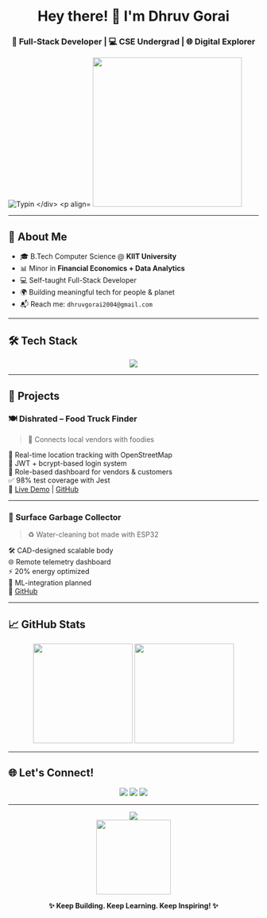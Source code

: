 <!-- Dhruv Gorai GitHub Profile README -->

<h1 align="center">
  Hey there! 👋 I'm <strong>Dhruv Gorai</strong>
</h1>

<h3 align="center">🚀 Full-Stack Developer | 💻 CSE Undergrad | 🌐 Digital Explorer </h3>

<div align="centre">
  <img src="https://readme-typing-svg.herokuapp.com?font=Fira+Code&size=24&duration=3000&pause=1000&color=00FFDD&center=true&vCenter=true&width=600&lines=Frontend+Wizard+🧙‍♂️;Open+Source+Contributor+🌍;Tech+Enthusiast+💡;Loves+to+build+cool+projects+🚀" alt="Typin
    
</div>


<p align="left">
  <img src="https://media.giphy.com/media/L1R1tvI9svkIWwpVYr/giphy.gif" width="300" />
</p>

---

## 🌟 About Me

- 🎓 B.Tech Computer Science @ **KIIT University**
- 📊 Minor in **Financial Economics + Data Analytics**
- 💻 Self-taught Full-Stack Developer
- 🌍 Building meaningful tech for people & planet
- 📬 Reach me: `dhruvgorai2004@gmail.com`

---

## 🛠 Tech Stack

<p align="center">
  <img src="https://skillicons.dev/icons?i=js,react,nextjs,nodejs,mongodb,mysql,java,cpp,python,html,css,git,github,linux,vscode" />
</p>

---

## 🚀 Projects

### 🍽️ Dishrated – Food Truck Finder
> 🍔 Connects local vendors with foodies

📍 Real-time location tracking with OpenStreetMap  
🔐 JWT + bcrypt-based login system  
💬 Role-based dashboard for vendors & customers  
✅ 98% test coverage with Jest  
🔗 [Live Demo](https://dishrated1.netlify.app/) | [GitHub](https://github.com/Dcodder33/dishrated)

---

### 🧹 Surface Garbage Collector
> ♻️ Water-cleaning bot made with ESP32

🛠️ CAD-designed scalable body  
🌐 Remote telemetry dashboard  
⚡ 20% energy optimized  
🤖 ML-integration planned  
🔗 [GitHub](https://github.com/Dcodder33/Surface-garbage-collector)

---

## 📈 GitHub Stats

<p align="center">
  <img src="https://github-readme-stats.vercel.app/api?username=Dcodder33&show_icons=true&theme=radical&count_private=true&hide=issues" height="200"/>
  <img src="https://github-readme-streak-stats.herokuapp.com?user=Dcodder33&theme=radical&date_format=M%20j%5B%2C%20Y%5D" height="200"/>
</p>

---

## 🌐 Let's Connect!

<p align="center">
  <a href="https://github.com/Dcodder33"><img src="https://img.shields.io/badge/GitHub-000?style=for-the-badge&logo=github&logoColor=white" /></a>
  <a href="https://linkedin.com/in/dhruv-gorai-778b7b278"><img src="https://img.shields.io/badge/LinkedIn-0077B5?style=for-the-badge&logo=linkedin&logoColor=white" /></a>
  <a href="mailto:dhruvgorai2004@gmail.com"><img src="https://img.shields.io/badge/Gmail-EA4335?style=for-the-badge&logo=gmail&logoColor=white" /></a>
</p>

---

<p align="center">
  <img src="https://komarev.com/ghpvc/?username=Dcodder33&label=Profile+Views&color=green&style=flat" />
  <br />
  <img src="https://media.giphy.com/media/26tPoyDhjiJ2g7rEs/giphy.gif" width="150" />
</p>

<p align="center"><b>✨ Keep Building. Keep Learning. Keep Inspiring! ✨</b></p>
